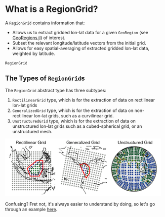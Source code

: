 # What is a RegionGrid?

A `RegionGrid` contains information that:
* Allows us to extract gridded lon-lat data for a given `GeoRegion` (see [GeoRegions.jl](https://github.com/GeoRegionsEcosystem/GeoRegions.jl)) of interest.
* Subset the relevant longitude/latitude vectors from the initial grid.
* Allows for easy spatial-averaging of extracted gridded lon-lat data, weighted by latitude.

```@docs
RegionGrid
```

## The Types of `RegionGrid`s

The `RegionGrid` abstract type has three subtypes:
1. `RectilinearGrid` type, which is for the extraction of data on rectilinear lon-lat grids
2. `GeneralizedGrid` type, which is for the extraction of data on non-rectilinear lon-lat grids, such as a curvilinear grid.
3. `UnstructuredGrid` type, which is for the extraction of data on unstructured lon-lat grids such as a cubed-spherical grid, or an unstructured mesh.

![Types of RegionGrids](typesofgrids.png)

Confusing? Fret not, it's always easier to understand by doing, so let's go through an example [here](/basics/example).
